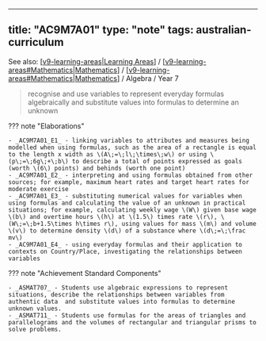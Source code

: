 
---
title: "AC9M7A01"
type: "note"
tags: australian-curriculum
---

See also: [[v9-learning-areas|Learning Areas]] / [[v9-learning-areas#Mathematics|Mathematics]] / [[v9-learning-areas#Mathematics|Mathematics]] / Algebra / Year 7

> recognise and use variables to represent everyday formulas algebraically and substitute values into formulas to determine an unknown

??? note "Elaborations"

	- _AC9M7A01_E1_ - linking variables to attributes and measures being modelled when using formulas, such as the area of a rectangle is equal to the length x width as \(A\;=\;l\;\times\;w\) or using \(p\;=\;6g\;+\;b\) to describe a total of points expressed as goals (worth \(6\) points) and behinds (worth one point)
	- _AC9M7A01_E2_ - interpreting and using formulas obtained from other sources; for example, maximum heart rates and target heart rates for moderate exercise
	- _AC9M7A01_E3_ - substituting numerical values for variables when using formulas and calculating the value of an unknown in practical situations; for example, calculating weekly wage \(W\) given base wage \(b\) and overtime hours \(h\) at \(1.5\) times rate \(r\), \(W\;=\;b+1.5\times h\times r\), using values for mass \(m\) and volume \(v\) to determine density \(d\) of a substance where \(d\;=\;\frac mv\)
	- _AC9M7A01_E4_ - using everyday formulas and their application to contexts on Country/Place, investigating the relationships between variables
??? note "Achievement Standard Components"

	- _ASMAT707_ - Students use algebraic expressions to represent situations, describe the relationships between variables from authentic data  and substitute values into formulas to determine unknown values.
	- _ASMAT711_ - Students use formulas for the areas of triangles and parallelograms and the volumes of rectangular and triangular prisms to solve problems.

[//begin]: # "Autogenerated link references for markdown compatibility"
[v9-learning-areas|Learning Areas]: ../v9-learning-areas "Learning Areas"
[v9-learning-areas#Mathematics|Mathematics]: ../v9-learning-areas "Learning Areas"
[//end]: # "Autogenerated link references"
